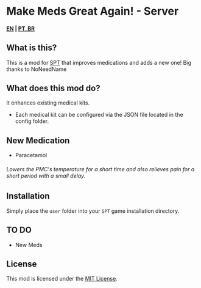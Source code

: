 # Make Meds Great Again! - Server

#### [EN](README.md) | [PT_BR](README_BR.md)

## What is this?

This is a mod for [SPT](https://www.sp-tarkov.com "The main goal of the project is to provide a single-player offline experience with ready-to-use progression for the official BSG client. Now you can play Escape From Tarkov while waiting for their servers to come back online, when you're offline, or if you need a break from cheaters.") that improves medications and adds a new one! Big thanks to NoNeedName

## What does this mod do?

It enhances existing medical kits.

- Each medical kit can be configured via the JSON file located in the config folder.

## New Medication

- Paracetamol  
###### Lowers the PMC's temperature for a short time and also relieves pain for a short period with a small delay.

## Installation

Simply place the `user` folder into your `SPT` game installation directory.


## TO DO

- New Meds

## License

This mod is licensed under the [MIT License](LICENSE).
